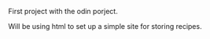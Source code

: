 First project with the odin porject.

Will be using html to set up a simple site for storing recipes.
